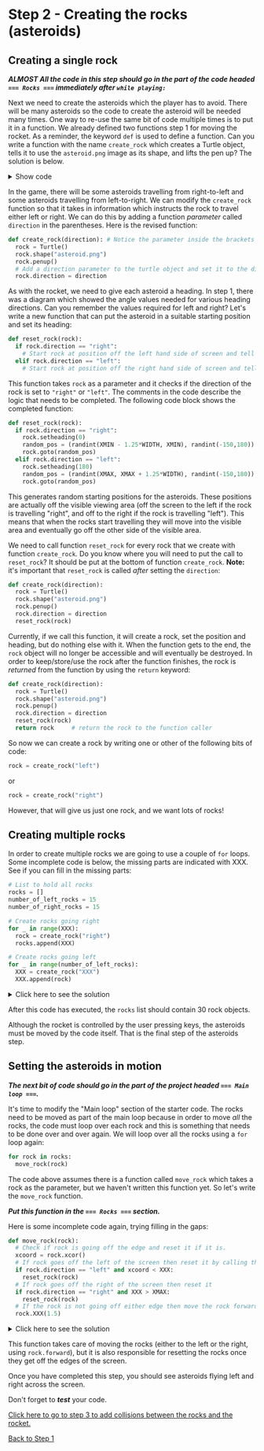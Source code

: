 # Step 2 - Creating the rocks (asteroids)

## Creating a single rock

***ALMOST All the code in this step should go in the part of the code headed `=== Rocks ===` immediately after `while playing:`***

Next we need to create the asteroids which the player has to avoid.
There will be many asteroids so the code to create the asteroid will be needed many times.
One way to re-use the same bit of code multiple times is to put it in a function.
We already defined two functions step 1 for moving the rocket. As a reminder, the keyword ```def```
is used to define a function. Can you write a function with the name `create_rock` which creates
a Turtle object, tells it to use the `asteroid.png` image as its shape, and lifts the pen up? The solution is below.

<details><summary>Show code</summary>

```python
def create_rock():
  rock = Turtle()
  rock.shape("asteroid.png")
  rock.penup()
```
</details>

In the game, there will be some asteroids travelling from right-to-left and some asteroids
travelling from left-to-right. We can modify the `create_rock` function so that it takes in information
which instructs the rock to travel either left or right. We can do this by adding a function *parameter*
called `direction` in the parentheses. Here is the revised function:

```python
def create_rock(direction): # Notice the parameter inside the brackets
  rock = Turtle()
  rock.shape("asteroid.png")
  rock.penup()
  # Add a direction parameter to the turtle object and set it to the direction received as a parameter
  rock.direction = direction
```

As with the rocket, we need to give each asteroid a heading. In step 1, there was a diagram which showed the angle values needed for various heading directions. Can you remember the values required for left and right? Let's write a new function that can put the asteroid in a suitable starting position and set its heading:

```python
def reset_rock(rock):
  if rock.direction == "right":
    # Start rock at position off the left hand side of screen and tell it to travel right
  elif rock.direction == "left":
    # Start rock at position off the right hand side of screen and tell it to travel left
```

This function takes ```rock``` as a parameter and it checks if the direction of the rock is set to
`"right"` or `"left"`. The comments in the code  describe the logic that needs to be completed. The following code block shows the completed function:

```python
def reset_rock(rock):
  if rock.direction == "right":
    rock.setheading(0)
    random_pos = (randint(XMIN - 1.25*WIDTH, XMIN), randint(-150,180))
    rock.goto(random_pos)
  elif rock.direction == "left":
    rock.setheading(180)
    random_pos = (randint(XMAX, XMAX + 1.25*WIDTH), randint(-150,180))
    rock.goto(random_pos)
```

This generates random starting positions for the asteroids. These positions are actually off the
visible viewing area (off the screen to the left if the rock is travelling "right", and off to the right if the rock is travelling "left"). This means that when the rocks start travelling they will move into the visible area and eventually go off the other side of the visible area.

We need to call function ```reset_rock``` for every rock that we create with function ```create_rock```. Do you know where you will need to put the call to `reset_rock`? It should be put at the bottom of function ```create_rock```. **Note:** it's important that `reset_rock` is called *after* setting the `direction`: 

```python
def create_rock(direction):
  rock = Turtle()
  rock.shape("asteroid.png")
  rock.penup()
  rock.direction = direction
  reset_rock(rock)
```

Currently, if we call this function, it will create a rock, set the position and heading, but do nothing else with it.
When the function gets to the end, the `rock` object will no longer be accessible and will eventually be destroyed. In order to keep/store/use the rock after the function finishes, the rock is *returned* from the
function by using the `return` keyword:

```python
def create_rock(direction):
  rock = Turtle()
  rock.shape("asteroid.png")
  rock.penup()
  rock.direction = direction
  reset_rock(rock)
  return rock     # return the rock to the function caller
```

So now we can create a rock by writing one or other of the following bits of code:

```python
rock = create_rock("left")
```

or

```python
rock = create_rock("right")
```

However, that will give us just one rock, and we want lots of rocks!

## Creating multiple rocks

In order to create multiple rocks we are going to use a couple of `for` loops.
Some incomplete code is below, the missing parts are indicated with XXX.
See if you can fill in the missing parts:

```python
# List to hold all rocks
rocks = []
number_of_left_rocks = 15
number_of_right_rocks = 15

# Create rocks going right
for _ in range(XXX):
  rock = create_rock("right")
  rocks.append(XXX)

# Create rocks going left
for _ in range(number_of_left_rocks):
  XXX = create_rock("XXX")
  XXX.append(rock)
```

<details><summary>Click here to see the solution</summary>

```python
# List to hold all rocks
rocks = []
number_of_left_rocks = 15
number_of_right_rocks = 15

# Create rocks going right
for _ in range(number_of_right_rocks):
  rock = create_rock("right")
  rocks.append(rock)

# Create rocks going left
for _ in range(number_of_left_rocks):
  rock = create_rock("left")
  rocks.append(rock)
```
</details>

After this code has executed, the `rocks` list should contain 30 rock objects.

Although the rocket is controlled by the user pressing keys, the asteroids must be moved by the code itself.
That is the final step of the asteroids step.

## Setting the asteroids in motion

***The next bit of code should go in the part of the project headed `=== Main loop ===`.*** 

It's time to modify the "Main loop" section of the starter code. The rocks need to be moved as part of the main loop because in order to move *all* the rocks, the code must loop over each rock and this is something that needs to be done over and over again. We will loop over all the rocks using a `for` loop again:

```python
for rock in rocks:
  move_rock(rock)
```

The code above assumes there is a function called `move_rock` which takes a rock as the parameter, but we haven't written this function yet.
So let's write the `move_rock` function. 

***Put this function in the `=== Rocks ===` section.***

Here is some incomplete code again, trying filling in the gaps:

```python
def move_rock(rock):
  # Check if rock is going off the edge and reset it if it is.
  xcoord = rock.xcor()
  # If rock goes off the left of the screen then reset it by calling the reset_rock function
  if rock.direction == "left" and xcoord < XXX:
    reset_rock(rock)
  # If rock goes off the right of the screen then reset it
  if rock.direction == "right" and XXX > XMAX:
    reset_rock(rock)
  # If the rock is not going off either edge then move the rock forward
  rock.XXX(1.5)
```

<details><summary>Click here to see the solution</summary>
  
```python
def move_rock(rock):
  # Check if rock is going off the edge and reset it if it is.
  xcoord = rock.xcor()
  # If rock goes off the left of the screen then reset it by calling the reset_rock function
  if rock.direction == "left" and xcoord < XMIN:
    reset_rock(rock)
  # If rock goes off the right of the screen then reset it
  if rock.direction == "right" and xcoord > XMAX:
    reset_rock(rock)
  # If the rock is not going off either edge then move the rock forward
  rock.forward(1.5)
```
</details>

 This function takes care of moving the rocks (either to the left or the right, using `rock.forward`),
 but it is also responsible for resetting the rocks once they get off the edges of the screen.

Once you have completed this step, you should see asteroids flying left and right across the screen.

Don't forget to ***test*** your code.

[Click here to go to step 3 to add collisions between the rocks and the rocket.](../step03-add_collisions/readme.md)

[Back to Step 1](../step01-create_rocket/readme.md)
